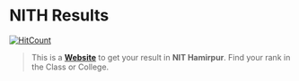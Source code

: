 # NITH Results

[![HitCount](http://hits.dwyl.io/RohitKaushal7/nith-results.svg)](http://hits.dwyl.io/RohitKaushal7/nith-results)

> This is a [**Website**](https://rohitkaushal7.github.io/nith-results) to get your result in **NIT Hamirpur**.
> Find your rank in the Class or College.